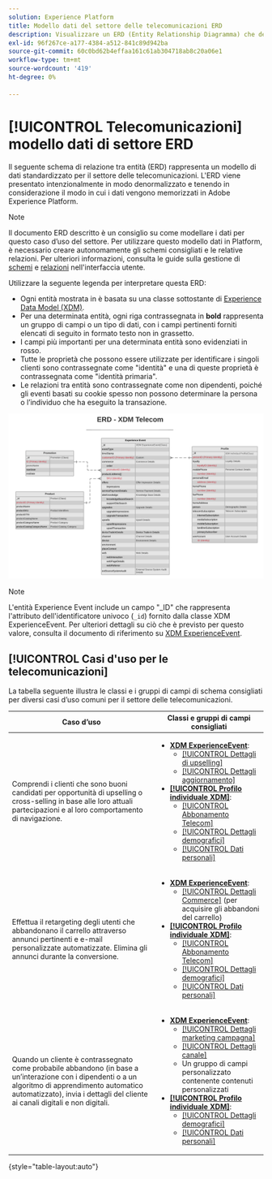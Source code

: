 ```yaml
---
solution: Experience Platform
title: Modello dati del settore delle telecomunicazioni ERD
description: Visualizzare un ERD (Entity Relationship Diagramma) che descrive un modello dati standardizzato per il settore delle telecomunicazioni, compatibile con Experience Data Model (XDM) per l'utilizzo in Adobe Experience Platform.
exl-id: 96f267ce-a177-4384-a512-841c89d942ba
source-git-commit: 60c0bd62b4effaa161c61ab304718ab8c20a06e1
workflow-type: tm+mt
source-wordcount: '419'
ht-degree: 0%

---
```


# [!UICONTROL Telecomunicazioni] modello dati di settore ERD

Il seguente schema di relazione tra entità (ERD) rappresenta un modello di dati standardizzato per il settore delle telecomunicazioni. L&#39;ERD viene presentato intenzionalmente in modo denormalizzato e tenendo in considerazione il modo in cui i dati vengono memorizzati in Adobe Experience Platform.

>[!NOTE]
>
>Il documento ERD descritto è un consiglio su come modellare i dati per questo caso d’uso del settore. Per utilizzare questo modello dati in Platform, è necessario creare autonomamente gli schemi consigliati e le relative relazioni. Per ulteriori informazioni, consulta le guide sulla gestione di [schemi](../../ui/resources/schemas.md) e [relazioni](../../tutorials/relationship-ui.md) nell&#39;interfaccia utente.

Utilizzare la seguente legenda per interpretare questa ERD:

* Ogni entità mostrata in è basata su una classe sottostante di [Experience Data Model (XDM)](../composition.md#class).
* Per una determinata entità, ogni riga contrassegnata in **bold** rappresenta un gruppo di campi o un tipo di dati, con i campi pertinenti forniti elencati di seguito in formato testo non in grassetto.
* I campi più importanti per una determinata entità sono evidenziati in rosso.
* Tutte le proprietà che possono essere utilizzate per identificare i singoli clienti sono contrassegnate come &quot;identità&quot; e una di queste proprietà è contrassegnata come &quot;identità primaria&quot;.
* Le relazioni tra entità sono contrassegnate come non dipendenti, poiché gli eventi basati su cookie spesso non possono determinare la persona o l’individuo che ha eseguito la transazione.


![](../../images/industries/telecom.png)

>[!NOTE]
>
>L&#39;entità Experience Event include un campo &quot;_ID&quot; che rappresenta l&#39;attributo dell&#39;identificatore univoco (`_id`) fornito dalla classe XDM ExperienceEvent. Per ulteriori dettagli su ciò che è previsto per questo valore, consulta il documento di riferimento su [XDM ExperienceEvent](../../classes/experienceevent.md).

## [!UICONTROL Casi d&#39;uso per le telecomunicazioni]

La tabella seguente illustra le classi e i gruppi di campi di schema consigliati per diversi casi d’uso comuni per il settore delle telecomunicazioni.

| Caso d’uso | Classi e gruppi di campi consigliati |
| --- | --- |
| Comprendi i clienti che sono buoni candidati per opportunità di upselling o cross-selling in base alle loro attuali partecipazioni e al loro comportamento di navigazione. | <ul><li>**[XDM ExperienceEvent](../../classes/experienceevent.md)**:<ul><li>[[!UICONTROL Dettagli di upselling]](../../field-groups/event/upsell-details.md)</li><li>[[!UICONTROL Dettagli aggiornamento]](../../field-groups/event/upgrade-details.md)</li></ul></li><li>**[[!UICONTROL Profilo individuale XDM]](../../classes/individual-profile.md)**:<ul><li>[[!UICONTROL Abbonamento Telecom]](../../field-groups/profile/telecom-subscription.md)</li><li>[[!UICONTROL Dettagli demografici]](../../field-groups/profile/demographic-details.md)</li><li>[[!UICONTROL Dati personali]](../../field-groups/profile/personal-contact-details.md)</li></ul></li></ul> |
| Effettua il retargeting degli utenti che abbandonano il carrello attraverso annunci pertinenti e e-mail personalizzate automatizzate. Elimina gli annunci durante la conversione. | <ul><li>**[XDM ExperienceEvent](../../classes/experienceevent.md)**:<ul><li>[[!UICONTROL Dettagli Commerce]](../../field-groups/event/upsell-details.md) (per acquisire gli abbandoni del carrello)</li></ul></li><li>**[[!UICONTROL Profilo individuale XDM]](../../classes/individual-profile.md)**:<ul><li>[[!UICONTROL Abbonamento Telecom]](../../field-groups/profile/telecom-subscription.md)</li><li>[[!UICONTROL Dettagli demografici]](../../field-groups/profile/demographic-details.md)</li><li>[[!UICONTROL Dati personali]](../../field-groups/profile/personal-contact-details.md)</li></ul></li></ul> |
| Quando un cliente è contrassegnato come probabile abbandono (in base a un’interazione con i dipendenti o a un algoritmo di apprendimento automatico automatizzato), invia i dettagli del cliente ai canali digitali e non digitali. | <ul><li>**[XDM ExperienceEvent](../../classes/experienceevent.md)**:<ul><li>[[!UICONTROL Dettagli marketing campagna]](../../field-groups/event/campaign-marketing-details.md)</li><li>[[!UICONTROL Dettagli canale]](../../field-groups/event/channel-details.md)</li><li>Un gruppo di campi personalizzato contenente contenuti personalizzati</li></ul></li><li>**[[!UICONTROL Profilo individuale XDM]](../../classes/individual-profile.md)**:<ul><li>[[!UICONTROL Dettagli demografici]](../../field-groups/profile/demographic-details.md)</li><li>[[!UICONTROL Dati personali]](../../field-groups/profile/personal-contact-details.md)</li></ul></li></ul> |

{style="table-layout:auto"}
